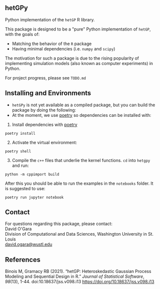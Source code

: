 ## hetGPy

Python implementation of the `hetGP` R library.

This package is designed to be a "pure" Python implementation of `hetGP`, with the goals of:
*	Matching the behavior of the `R` package
*	Having minimal dependencies (i.e. `numpy` and `scipy`)

The motivation for such a package is due to the rising popularity of implementing simulation models (also known as computer experiments) in Python. 

For project progress, please see `TODO.md`

## Installing and Environments

* `hetGPy` is not yet available as a compiled package, but you can build the package by doing the following:
* At the moment, we use [poetry](https://python-poetry.org/) so dependencies can be installed with:

1. Install dependencies with [poetry](https://python-poetry.org/)
```
poetry install
```
2. Activate the virtual environment:
```
poetry shell
```

3. Compile the `c++` files that underlie the kernel functions. `cd` into `hetgpy` and run:

```
python -m cppimport build
```

After this you should be able to run the examples in the `notebooks` folder. It is suggested to use:
```
poetry run jupyter notebook
```

## Contact
For questions regarding this package, please contact:  
David O'Gara  
Division of Computational and Data Sciences, Washington University in St. Louis  
david.ogara@wustl.edu

## References

Binois M, Gramacy RB (2021). “hetGP: Heteroskedastic Gaussian Process Modeling and Sequential Design in R.” _Journal of Statistical Software_,
  *98*(13), 1-44. doi:10.18637/jss.v098.i13 <https://doi.org/10.18637/jss.v098.i13>